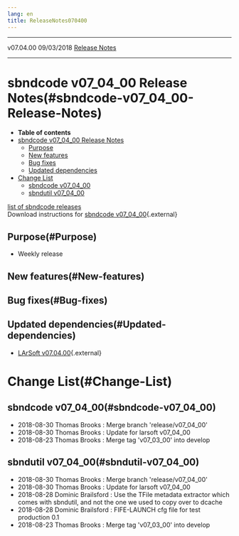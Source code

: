 ```yaml
---
lang: en
title: ReleaseNotes070400
---
```


  ----------- ------------ -- -- ------------------------------------------------------
  v07.04.00   09/03/2018         [Release Notes](ReleaseNotes070400.html)
  ----------- ------------ -- -- ------------------------------------------------------



sbndcode v07\_04\_00 Release Notes(#sbndcode-v07_04_00-Release-Notes)
======================================================================================

-   **Table of contents**
-   [sbndcode v07\_04\_00 Release
    Notes](#sbndcode-v07_04_00-Release-Notes)
    -   [Purpose](#Purpose)
    -   [New features](#New-features)
    -   [Bug fixes](#Bug-fixes)
    -   [Updated dependencies](#Updated-dependencies)
-   [Change List](#Change-List)
    -   [sbndcode v07\_04\_00](#sbndcode-v07_04_00)
    -   [sbndutil v07\_04\_00](#sbndutil-v07_04_00)

[list of sbndcode
releases](List_of_SBND_code_releases.html)\
Download instructions for [sbndcode
v07\_04\_00](http://scisoft.fnal.gov/scisoft/bundles/sbnd/v07_04_00/sbndcode-v07_04_00.html){.external}



Purpose(#Purpose)
----------------------------------

-   Weekly release



New features(#New-features)
--------------------------------------------



Bug fixes(#Bug-fixes)
--------------------------------------



Updated dependencies(#Updated-dependencies)
------------------------------------------------------------

-   [LArSoft
    v07.04.00](https://cdcvs.fnal.gov/redmine/projects/larsoft/wiki/ReleaseNotes070400){.external}



Change List(#Change-List)
==========================================



sbndcode v07\_04\_00(#sbndcode-v07_04_00)
----------------------------------------------------------

-   2018-08-30 Thomas Brooks : Merge branch \'release/v07\_04\_00\'
-   2018-08-30 Thomas Brooks : Update for larsoft v07\_04\_00
-   2018-08-23 Thomas Brooks : Merge tag \'v07\_03\_00\' into develop



sbndutil v07\_04\_00(#sbndutil-v07_04_00)
----------------------------------------------------------

-   2018-08-30 Thomas Brooks : Merge branch \'release/v07\_04\_00\'
-   2018-08-30 Thomas Brooks : Update for larsoft v07\_04\_00
-   2018-08-28 Dominic Brailsford : Use the TFile metadata extractor
    which comes with sbndutil, and not the one we used to copy over to
    dcache
-   2018-08-28 Dominic Brailsford : FIFE-LAUNCH cfg file for test
    production 0.1
-   2018-08-23 Thomas Brooks : Merge tag \'v07\_03\_00\' into develop
